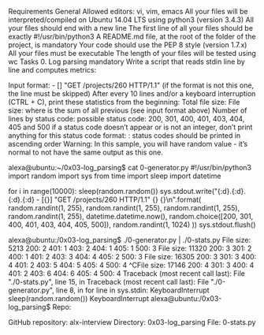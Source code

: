 Requirements General Allowed editors: vi, vim, emacs All your files will be interpreted/compiled on Ubuntu 14.04 LTS using python3 (version 3.4.3) All your files should end with a new line The first line of all your files should be exactly #!/usr/bin/python3 A README.md file, at the root of the folder of the project, is mandatory Your code should use the PEP 8 style (version 1.7.x) All your files must be executable The length of your files will be tested using wc Tasks 0. Log parsing mandatory Write a script that reads stdin line by line and computes metrics:

Input format: - [] "GET /projects/260 HTTP/1.1" (if the format is not this one, the line must be skipped) After every 10 lines and/or a keyboard interruption (CTRL + C), print these statistics from the beginning: Total file size: File size: where is the sum of all previous (see input format above) Number of lines by status code: possible status code: 200, 301, 400, 401, 403, 404, 405 and 500 if a status code doesn’t appear or is not an integer, don’t print anything for this status code format: : status codes should be printed in ascending order Warning: In this sample, you will have random value - it’s normal to not have the same output as this one.

alexa@ubuntu:~/0x03-log_parsing$ cat 0-generator.py #!/usr/bin/python3 import random import sys from time import sleep import datetime

for i in range(10000): sleep(random.random()) sys.stdout.write("{:d}.{:d}.{:d}.{:d} - [{}] "GET /projects/260 HTTP/1.1" {} {}\n".format( random.randint(1, 255), random.randint(1, 255), random.randint(1, 255), random.randint(1, 255), datetime.datetime.now(), random.choice([200, 301, 400, 401, 403, 404, 405, 500]), random.randint(1, 1024) )) sys.stdout.flush()

alexa@ubuntu:/0x03-log_parsing$ ./0-generator.py | ./0-stats.py File size: 5213 200: 2 401: 1 403: 2 404: 1 405: 1 500: 3 File size: 11320 200: 3 301: 2 400: 1 401: 2 403: 3 404: 4 405: 2 500: 3 File size: 16305 200: 3 301: 3 400: 4 401: 2 403: 5 404: 5 405: 4 500: 4 ^CFile size: 17146 200: 4 301: 3 400: 4 401: 2 403: 6 404: 6 405: 4 500: 4 Traceback (most recent call last): File "./0-stats.py", line 15, in Traceback (most recent call last): File "./0-generator.py", line 8, in for line in sys.stdin: KeyboardInterrupt sleep(random.random()) KeyboardInterrupt alexa@ubuntu:/0x03-log_parsing$ Repo:

GitHub repository: alx-interview Directory: 0x03-log_parsing File: 0-stats.py

